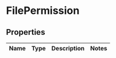 
# FilePermission

## Properties
Name | Type | Description | Notes
------------ | ------------- | ------------- | -------------



